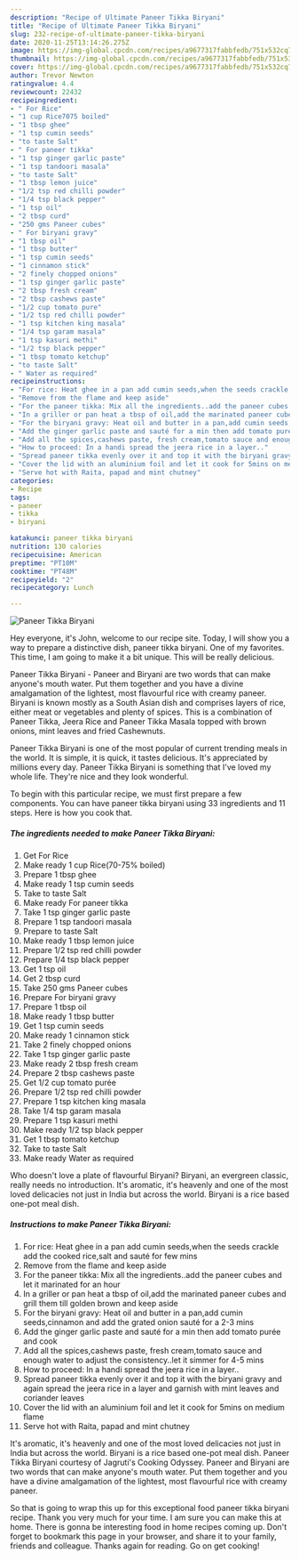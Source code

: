```yaml
---
description: "Recipe of Ultimate Paneer Tikka Biryani"
title: "Recipe of Ultimate Paneer Tikka Biryani"
slug: 232-recipe-of-ultimate-paneer-tikka-biryani
date: 2020-11-25T13:14:26.275Z
image: https://img-global.cpcdn.com/recipes/a9677317fabbfedb/751x532cq70/paneer-tikka-biryani-recipe-main-photo.jpg
thumbnail: https://img-global.cpcdn.com/recipes/a9677317fabbfedb/751x532cq70/paneer-tikka-biryani-recipe-main-photo.jpg
cover: https://img-global.cpcdn.com/recipes/a9677317fabbfedb/751x532cq70/paneer-tikka-biryani-recipe-main-photo.jpg
author: Trevor Newton
ratingvalue: 4.4
reviewcount: 22432
recipeingredient:
- " For Rice"
- "1 cup Rice7075 boiled"
- "1 tbsp ghee"
- "1 tsp cumin seeds"
- "to taste Salt"
- " For paneer tikka"
- "1 tsp ginger garlic paste"
- "1 tsp tandoori masala"
- "to taste Salt"
- "1 tbsp lemon juice"
- "1/2 tsp red chilli powder"
- "1/4 tsp black pepper"
- "1 tsp oil"
- "2 tbsp curd"
- "250 gms Paneer cubes"
- " For biryani gravy"
- "1 tbsp oil"
- "1 tbsp butter"
- "1 tsp cumin seeds"
- "1 cinnamon stick"
- "2 finely chopped onions"
- "1 tsp ginger garlic paste"
- "2 tbsp fresh cream"
- "2 tbsp cashews paste"
- "1/2 cup tomato pure"
- "1/2 tsp red chilli powder"
- "1 tsp kitchen king masala"
- "1/4 tsp garam masala"
- "1 tsp kasuri methi"
- "1/2 tsp black pepper"
- "1 tbsp tomato ketchup"
- "to taste Salt"
- " Water as required"
recipeinstructions:
- "For rice: Heat ghee in a pan add cumin seeds,when the seeds crackle add the cooked rice,salt and sauté for few mins"
- "Remove from the flame and keep aside"
- "For the paneer tikka: Mix all the ingredients..add the paneer cubes and let it marinated for an hour"
- "In a griller or pan heat a tbsp of oil,add the marinated paneer cubes and grill them till golden brown and keep aside"
- "For the biryani gravy: Heat oil and butter in a pan,add cumin seeds,cinnamon and add the grated onion sauté for a 2-3 mins"
- "Add the ginger garlic paste and sauté for a min then add tomato purée and cook"
- "Add all the spices,cashews paste, fresh cream,tomato sauce and enough water to adjust the consistency..let it simmer for 4-5 mins"
- "How to proceed: In a handi spread the jeera rice in a layer.."
- "Spread paneer tikka evenly over it and top it with the biryani gravy and again spread the jeera rice in a layer and garnish with mint leaves and coriander leaves"
- "Cover the lid with an aluminium foil and let it cook for 5mins on medium flame"
- "Serve hot with Raita, papad and mint chutney"
categories:
- Recipe
tags:
- paneer
- tikka
- biryani

katakunci: paneer tikka biryani 
nutrition: 130 calories
recipecuisine: American
preptime: "PT10M"
cooktime: "PT48M"
recipeyield: "2"
recipecategory: Lunch

---
```



![Paneer Tikka Biryani](https://img-global.cpcdn.com/recipes/a9677317fabbfedb/751x532cq70/paneer-tikka-biryani-recipe-main-photo.jpg)

Hey everyone, it's John, welcome to our recipe site. Today, I will show you a way to prepare a distinctive dish, paneer tikka biryani. One of my favorites. This time, I am going to make it a bit unique. This will be really delicious.

Paneer Tikka Biryani - Paneer and Biryani are two words that can make anyone&#39;s mouth water. Put them together and you have a divine amalgamation of the lightest, most flavourful rice with creamy paneer. Biryani is known mostly as a South Asian dish and comprises layers of rice, either meat or vegetables and plenty of spices. This is a combination of Paneer Tikka, Jeera Rice and Paneer Tikka Masala topped with brown onions, mint leaves and fried Cashewnuts.

Paneer Tikka Biryani is one of the most popular of current trending meals in the world. It is simple, it is quick, it tastes delicious. It's appreciated by millions every day. Paneer Tikka Biryani is something that I've loved my whole life. They're nice and they look wonderful.


To begin with this particular recipe, we must first prepare a few components. You can have paneer tikka biryani using 33 ingredients and 11 steps. Here is how you cook that.

<!--inarticleads1-->

##### The ingredients needed to make Paneer Tikka Biryani:

1. Get  For Rice
1. Make ready 1 cup Rice(70-75% boiled)
1. Prepare 1 tbsp ghee
1. Make ready 1 tsp cumin seeds
1. Take to taste Salt
1. Make ready  For paneer tikka
1. Take 1 tsp ginger garlic paste
1. Prepare 1 tsp tandoori masala
1. Prepare to taste Salt
1. Make ready 1 tbsp lemon juice
1. Prepare 1/2 tsp red chilli powder
1. Prepare 1/4 tsp black pepper
1. Get 1 tsp oil
1. Get 2 tbsp curd
1. Take 250 gms Paneer cubes
1. Prepare  For biryani gravy
1. Prepare 1 tbsp oil
1. Make ready 1 tbsp butter
1. Get 1 tsp cumin seeds
1. Make ready 1 cinnamon stick
1. Take 2 finely chopped onions
1. Take 1 tsp ginger garlic paste
1. Make ready 2 tbsp fresh cream
1. Prepare 2 tbsp cashews paste
1. Get 1/2 cup tomato purée
1. Prepare 1/2 tsp red chilli powder
1. Prepare 1 tsp kitchen king masala
1. Take 1/4 tsp garam masala
1. Prepare 1 tsp kasuri methi
1. Make ready 1/2 tsp black pepper
1. Get 1 tbsp tomato ketchup
1. Take to taste Salt
1. Make ready  Water as required


Who doesn&#39;t love a plate of flavourful Biryani? Biryani, an evergreen classic, really needs no introduction. It&#39;s aromatic, it&#39;s heavenly and one of the most loved delicacies not just in India but across the world. Biryani is a rice based one-pot meal dish. 

<!--inarticleads2-->

##### Instructions to make Paneer Tikka Biryani:

1. For rice: Heat ghee in a pan add cumin seeds,when the seeds crackle add the cooked rice,salt and sauté for few mins
1. Remove from the flame and keep aside
1. For the paneer tikka: Mix all the ingredients..add the paneer cubes and let it marinated for an hour
1. In a griller or pan heat a tbsp of oil,add the marinated paneer cubes and grill them till golden brown and keep aside
1. For the biryani gravy: Heat oil and butter in a pan,add cumin seeds,cinnamon and add the grated onion sauté for a 2-3 mins
1. Add the ginger garlic paste and sauté for a min then add tomato purée and cook
1. Add all the spices,cashews paste, fresh cream,tomato sauce and enough water to adjust the consistency..let it simmer for 4-5 mins
1. How to proceed: In a handi spread the jeera rice in a layer..
1. Spread paneer tikka evenly over it and top it with the biryani gravy and again spread the jeera rice in a layer and garnish with mint leaves and coriander leaves
1. Cover the lid with an aluminium foil and let it cook for 5mins on medium flame
1. Serve hot with Raita, papad and mint chutney


It&#39;s aromatic, it&#39;s heavenly and one of the most loved delicacies not just in India but across the world. Biryani is a rice based one-pot meal dish. Paneer Tikka Biryani courtesy of Jagruti&#39;s Cooking Odyssey. Paneer and Biryani are two words that can make anyone&#39;s mouth water. Put them together and you have a divine amalgamation of the lightest, most flavourful rice with creamy paneer. 

So that is going to wrap this up for this exceptional food paneer tikka biryani recipe. Thank you very much for your time. I am sure you can make this at home. There is gonna be interesting food in home recipes coming up. Don't forget to bookmark this page in your browser, and share it to your family, friends and colleague. Thanks again for reading. Go on get cooking!
